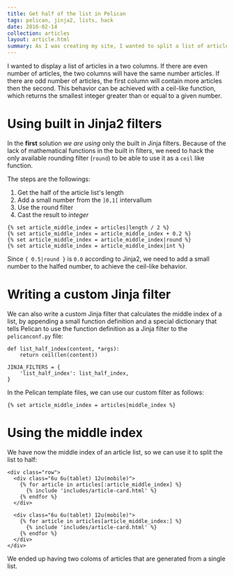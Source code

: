 ```yaml
---
title: Get half of the list in Pelican
tags: pelican, jinja2, lists, hack
date: 2016-02-14
collection: articles
layout: article.html
summary: As I was creating my site, I wanted to split a list of articles in half to display them in two columns. There are two options to do this: with Jinja2 built in filters, or a custom Jinja2 filter.
---
```



I wanted to display a list of articles in a two columns. If there are even number of articles, the two columns will have the same number articles. If there are odd number of articles, the first column will contain more articles then the second. This behavior can be achieved with a ceil-like function, which returns the smallest integer greater than or equal to a given number.



# Using built in Jinja2 filters

In the __first__ solution _we are using_ only the built in Jinja filters. Because of the lack of mathematical functions in the built in filters, we need to hack the only available rounding filter (`round`) to be able to use it as a `ceil` like function.

The steps are the followings:

1. Get the half of the article list's length
1. Add a small number from the `]0,1[` intervallum
1. Use the round filter
1. Cast the result to _integer_

```
{% set article_middle_index = articles|length / 2 %}
{% set article_middle_index = article_middle_index + 0.2 %}
{% set article_middle_index = article_middle_index|round %}
{% set article_middle_index = article_middle_index|int %}
```

Since `{ 0.5|round }` is `0.0` according to Jinja2, we need to add a small number to the halfed number, to achieve the ceil-like behavior.

# Writing a custom Jinja filter

We can also write a custom Jinja filter that calculates the middle index of a list, by appending a small function definition and a special dictionary that tells Pelican to use the function definition as a Jinja filter to the `pelicanconf.py` file:


```
def list_half_index(content, *args):
    return ceil(len(content))

JINJA_FILTERS = {
    'list_half_index': list_half_index,
}
```

In the Pelican template files, we can use our custom filter as follows:

```
{% set article_middle_index = articles|middle_index %}
```

# Using the middle index

We have now the middle index of an article list, so we can use it to split the list to half:


```
<div class="row">
  <div class="6u 6u(tablet) 12u(mobile)">
    {% for article in articles[:article_middle_index] %}
      {% include 'includes/article-card.html' %}
    {% endfor %}
  </div>

  <div class="6u 6u(tablet) 12u(mobile)">
    {% for article in articles[article_middle_index:] %}
      {% include 'includes/article-card.html' %}
    {% endfor %}
  </div>
</div>
```

We ended up having two coloms of articles that are generated from a single list.
